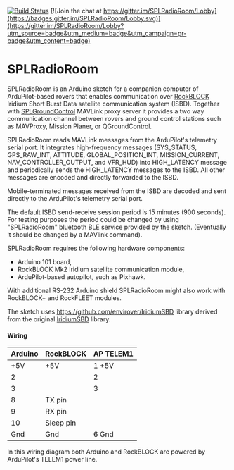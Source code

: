 [![Build Status](https://travis-ci.org/envirover/SPLRadioRoom.svg?branch=master)](https://travis-ci.org/envirover/SPLRadioRoom)
[![Join the chat at https://gitter.im/SPLRadioRoom/Lobby](https://badges.gitter.im/SPLRadioRoom/Lobby.svg)](https://gitter.im/SPLRadioRoom/Lobby?utm_source=badge&utm_medium=badge&utm_campaign=pr-badge&utm_content=badge)

# SPLRadioRoom

SPLRadioRoom is an Arduino sketch for a companion computer of ArduPilot-based rovers that enables communication over [RockBLOCK](http://www.rock7mobile.com/products-rockblock) Iridium Short Burst Data satellite communication system (ISBD). Together with [SPLGroundControl](https://github.com/envirover/SPLGroundControl) MAVLink proxy server it provides a two way communication channel between rovers and ground control stations such as MAVProxy, Mission Planer, or QGroundControl.

SPLRadioRoom reads MAVLink messages from the ArduPilot's telemetry serial port. It integrates high-frequency messages (SYS\_STATUS, GPS\_RAW\_INT, ATTITUDE, GLOBAL\_POSITION\_INT, MISSION\_CURRENT, NAV\_CONTROLLER\_OUTPUT, and VFR\_HUD) into HIGH\_LATENCY message and periodically sends the HIGH\_LATENCY messages to the ISBD. All other messages are encoded and directly forwarded to the ISBD.

Mobile-terminated messages received from the ISBD are decoded and sent directly to the ArduPilot's telemetry serial port.

The default ISBD send-receive session period is 15 minutes (900 seconds). For testing purposes the period could be changed by using "SPLRadioRoom" bluetooth BLE service provided by the sketch. (Eventually it should be changed by a MAVlink command).

SPLRadioRoom requires the following hardware components:
* Arduino 101 board,
* RockBLOCK Mk2 Iridium satellite communication module,
* ArduPilot-based autopilot, such as Pixhawk. 

With additional RS-232 Arduino shield SPLRadioRoom might also work with RockBLOCK+ and RockFLEET modules.

The sketch uses https://github.com/envirover/IridiumSBD library derived from the original [IridiumSBD](https://github.com/mikalhart/IridiumSBD) library.

#### Wiring 

|  Arduino  | RockBLOCK | AP TELEM1 |
|-----------|-----------|-----------|
| +5V       | +5V       | 1 +5V     |
| 2         |           | 2         |
| 3         |           | 3         |
| 8         | TX pin    |           |
| 9         | RX pin    |           |
| 10        | Sleep pin |           |
| Gnd       | Gnd       | 6 Gnd     |

In this wiring diagram both Arduino and RockBLOCK are powered by ArduPilot's TELEM1 power line.

